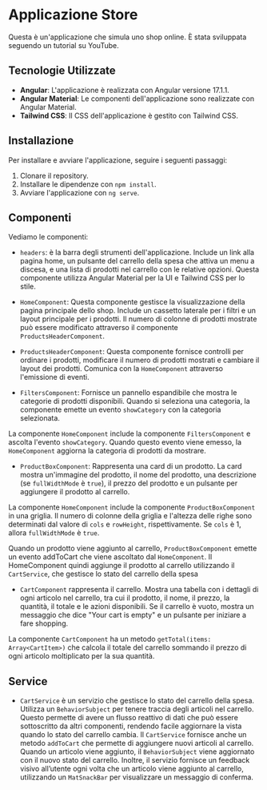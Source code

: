 # Applicazione Store

Questa è un'applicazione che simula uno shop online. È stata sviluppata seguendo un tutorial su YouTube.

## Tecnologie Utilizzate

- **Angular**: L'applicazione è realizzata con Angular versione 17.1.1.
- **Angular Material**: Le componenti dell'applicazione sono realizzate con Angular Material.
- **Tailwind CSS**: Il CSS dell'applicazione è gestito con Tailwind CSS.

## Installazione

Per installare e avviare l'applicazione, seguire i seguenti passaggi:

1. Clonare il repository.
2. Installare le dipendenze con `npm install`.
3. Avviare l'applicazione con `ng serve`.


## Componenti

Vediamo le componenti: 

- `headers`: è la barra degli strumenti dell'applicazione. Include un link alla pagina home, un pulsante del carrello della spesa che attiva un menu a discesa, e una lista di prodotti nel carrello con le relative opzioni. Questa componente utilizza Angular Material per la UI e Tailwind CSS per lo stile.

- `HomeComponent`: Questa componente gestisce la visualizzazione della pagina principale dello shop. Include un cassetto laterale per i filtri e un layout principale per i prodotti. Il numero di colonne di prodotti mostrate può essere modificato attraverso il componente `ProductsHeaderComponent`.

- `ProductsHeaderComponent`: Questa componente fornisce controlli per ordinare i prodotti, modificare il numero di prodotti mostrati e cambiare il layout dei prodotti. Comunica con la `HomeComponent` attraverso l'emissione di eventi.

- `FiltersComponent`: Fornisce un pannello espandibile che mostra le categorie di prodotti disponibili. Quando si seleziona una categoria, la componente emette un evento `showCategory` con la categoria selezionata.

La componente `HomeComponent` include la componente `FiltersComponent` e ascolta l'evento `showCategory`. Quando questo evento viene emesso, la `HomeComponent` aggiorna la categoria di prodotti da mostrare.


- `ProductBoxComponent`: Rappresenta una card di un prodotto. La card mostra un'immagine del prodotto, il nome del prodotto, una descrizione (se `fullWidthMode` è `true`), il prezzo del prodotto e un pulsante per aggiungere il prodotto al carrello.


La componente `HomeComponent` include la componente `ProductBoxComponent` in una griglia. Il numero di colonne della griglia e l'altezza delle righe sono determinati dal valore di `cols` e `rowHeight`, rispettivamente. Se `cols` è 1, allora `fullWidthMode` è `true`. 

Quando un prodotto viene aggiunto al carrello, `ProductBoxComponent` emette un evento addToCart che viene ascoltato dal `HomeComponent`.
Il HomeComponent quindi aggiunge il prodotto al carrello utilizzando il `CartService`, che gestisce lo stato del carrello della spesa


- `CartComponent` rappresenta il carrello. Mostra una tabella con i dettagli di ogni articolo nel carrello, tra cui il prodotto, il nome, il prezzo, la quantità, il totale e le azioni disponibili. Se il carrello è vuoto, mostra un messaggio che dice "Your cart is empty" e un pulsante per iniziare a fare shopping.

La componente `CartComponent` ha un metodo `getTotal(items: Array<CartItem>)` che calcola il totale del carrello sommando il prezzo di ogni articolo moltiplicato per la sua quantità.


## Service 

- `CartService` è un servizio che gestisce lo stato del carrello della spesa. Utilizza un `BehaviorSubject` per tenere traccia degli articoli nel carrello. Questo permette di avere un flusso reattivo di dati che può essere sottoscritto da altri componenti, rendendo facile aggiornare la vista quando lo stato del carrello cambia. Il `CartService` fornisce anche un metodo `addToCart` che permette di aggiungere nuovi articoli al carrello. Quando un articolo viene aggiunto, il `BehaviorSubject` viene aggiornato con il nuovo stato del carrello. Inoltre, il servizio fornisce un feedback visivo all’utente ogni volta che un articolo viene aggiunto al carrello, utilizzando un `MatSnackBar` per visualizzare un messaggio di conferma.


